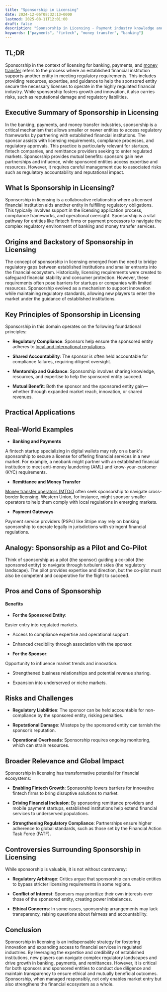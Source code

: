 ```yaml
---
title: "Sponsorship in Licensing"
date: 2024-12-06T08:32:13+0000
lastmod: 2025-08-11T12:01:00
draft: false
description: "Sponsorship in Licensing - Payment industry knowledge and insights"
keywords: ["payments", "fintech", "money transfer", "banking"]
---
```


## TL;DR

Sponsorship in the context of licensing for banking, payments, and [money transfer](https://faisalkhanllc.xyz/resources/payments-wiki/m/money-transfer/) refers to the process where an established financial institution supports another entity in meeting regulatory requirements. This includes providing resources, expertise, and guidance to help the sponsored entity secure the necessary licenses to operate in the highly regulated financial industry. While sponsorship fosters growth and innovation, it also carries risks, such as reputational damage and regulatory liabilities.

## Executive Summary of Sponsorship in Licensing

In the banking, payments, and money transfer industries, sponsorship is a critical mechanism that allows smaller or newer entities to access regulatory frameworks by partnering with established financial institutions. The sponsor assists with licensing requirements, compliance processes, and regulatory approvals. This practice is particularly relevant for startups, fintech companies, and remittance providers seeking to enter regulated markets. Sponsorship provides mutual benefits: sponsors gain new partnerships and influence, while sponsored entities access expertise and resources. However, it requires careful management due to associated risks such as regulatory accountability and reputational impact.

## What Is Sponsorship in Licensing?

Sponsorship in licensing is a collaborative relationship where a licensed financial institution aids another entity in fulfilling regulatory obligations. This typically involves support in the licensing application process, compliance frameworks, and operational oversight. Sponsorship is a vital pathway for entities like fintech firms or payment processors to navigate the complex regulatory environment of banking and money transfer services.

## Origins and Backstory of Sponsorship in Licensing

The concept of sponsorship in licensing emerged from the need to bridge regulatory gaps between established institutions and smaller entrants into the financial ecosystem. Historically, licensing requirements were created to safeguard financial stability and consumer protection. However, these requirements often pose barriers for startups or companies with limited resources. Sponsorship evolved as a mechanism to support innovation while maintaining regulatory standards, allowing new players to enter the market under the guidance of established institutions.

## Key Principles of Sponsorship in Licensing

Sponsorship in this domain operates on the following foundational principles:

- **Regulatory Compliance**: Sponsors help ensure the sponsored entity adheres to [local and international regulations](https://faisalkhanllc.xyz/resources/payments-wiki/l/licensing-compliance/).

- **Shared Accountability**: The sponsor is often held accountable for compliance failures, requiring diligent oversight.

- **Mentorship and Guidance**: Sponsorship involves sharing knowledge, resources, and expertise to help the sponsored entity succeed.

- **Mutual Benefit**: Both the sponsor and the sponsored entity gain—whether through expanded market reach, innovation, or shared revenues.

## Practical Applications

## Real-World Examples

- **Banking and Payments**

A fintech startup specializing in digital wallets may rely on a bank's sponsorship to secure a license for offering financial services in a new market. For example, a neobank might partner with an established financial institution to meet anti-money laundering (AML) and know-your-customer (KYC) requirements.

- **Remittance and Money Transfer**

[Money transfer operators (MTOs)](https://faisalkhanllc.xyz/resources/payments-wiki/m/money-transfer-operator-mto/) often seek sponsorship to navigate cross-border licensing. Western Union, for instance, might sponsor smaller operators to help them comply with local regulations in emerging markets.

- **Payment Gateways**

Payment service providers (PSPs) like Stripe may rely on banking sponsorship to operate legally in jurisdictions with stringent financial regulations.

## Analogy: Sponsorship as a Pilot and Co-Pilot

Think of sponsorship as a pilot (the sponsor) guiding a co-pilot (the sponsored entity) to navigate through turbulent skies (the regulatory landscape). The pilot provides expertise and direction, but the co-pilot must also be competent and cooperative for the flight to succeed.

## Pros and Cons of Sponsorship

#### Benefits

- **For the Sponsored Entity**:

Easier entry into regulated markets.

- Access to compliance expertise and operational support.

- Enhanced credibility through association with the sponsor.

- **For the Sponsor**:

Opportunity to influence market trends and innovation.

- Strengthened business relationships and potential revenue sharing.

- Expansion into underserved or niche markets.

## Risks and Challenges

- **Regulatory Liabilities**: The sponsor can be held accountable for non-compliance by the sponsored entity, risking penalties.

- **Reputational Damage**: Missteps by the sponsored entity can tarnish the sponsor’s reputation.

- **Operational Overheads**: Sponsorship requires ongoing monitoring, which can strain resources.

## Broader Relevance and Global Impact

Sponsorship in licensing has transformative potential for financial ecosystems:

- **Enabling Fintech Growth**: Sponsorship lowers barriers for innovative fintech firms to bring disruptive solutions to market.

- **Driving Financial Inclusion**: By sponsoring remittance providers and mobile payment startups, established institutions help extend financial services to underserved populations.

- **Strengthening Regulatory Compliance**: Partnerships ensure higher adherence to global standards, such as those set by the Financial Action Task Force (FATF).

## Controversies Surrounding Sponsorship in Licensing

While sponsorship is valuable, it is not without controversy:

- **Regulatory Arbitrage**: Critics argue that sponsorship can enable entities to bypass stricter licensing requirements in some regions.

- **Conflict of Interest**: Sponsors may prioritize their own interests over those of the sponsored entity, creating power imbalances.

- **Ethical Concerns**: In some cases, sponsorship arrangements may lack transparency, raising questions about fairness and accountability.

## Conclusion

Sponsorship in licensing is an indispensable strategy for fostering innovation and expanding access to financial services in regulated industries. By leveraging the expertise and credibility of established institutions, new players can navigate complex regulatory landscapes and drive growth in banking, payments, and remittances. However, it is critical for both sponsors and sponsored entities to conduct due diligence and maintain transparency to ensure ethical and mutually beneficial outcomes. Sponsorship, when managed responsibly, not only enables market entry but also strengthens the financial ecosystem as a whole.